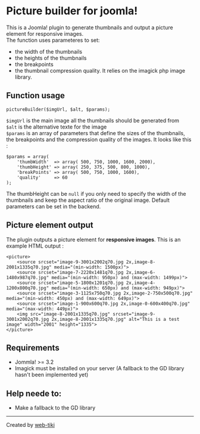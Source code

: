 # Picture builder for joomla!
This is a Joomla! plugin to generate thumbnails and output a picture element for responsive images.  
The function uses parameteres to set:
- the width of the thumbnails
- the heights of the thumbnails
- the breakpoints 
- the thumbnail compression quality.
It relies on the imagick php image library.

## Function usage

```
pictureBuilder($imgUrl, $alt, $params);
```

`$imgUrl` is the main image all the thumbnails should be generated from  
`$alt` is the alternative texte for the image  
`$params` is an array of parameters that define the sizes of the thumbnails, the breakpoints and the compression quality of the images. It looks like this :

```
$params = array(
    'thumbWidth'  => array( 500, 750, 1000, 1600, 2000),
    'thumbHeight' => array( 250, 375, 500, 800, 1000),
    'breakPoints' => array( 500, 750, 1000, 1600),
    'quality'     => 60
);
```
The thumbHeight can be `null` if you only need to specify the width of the thumbnails and keep the aspect ratio of the original image.
Default parameters can be set in the backend.

## Picture element output
The plugin outputs a picture element for **responsive images**. 
This is an example HTML output :

```
<picture>
    <source srcset="image-9-3001x2002q70.jpg 2x,image-8-2001x1335q70.jpg" media="(min-width: 1500px)">
    <source srcset="image-7-2220x1481q70.jpg 2x,image-6-1480x987q70.jpg" media="(min-width: 950px) and (max-width: 1499px)">
    <source srcset="image-5-1800x1201q70.jpg 2x,image-4-1200x800q70.jpg" media="(min-width: 650px) and (max-width: 949px)">
    <source srcset="image-3-1125x750q70.jpg 2x,image-2-750x500q70.jpg" media="(min-width: 450px) and (max-width: 649px)">
    <source srcset="image-1-900x600q70.jpg 2x,image-0-600x400q70.jpg" media="(max-width: 449px)">
    <img src="image-8-2001x1335q70.jpg" srcset="image-9-3001x2002q70.jpg 2x,image-8-2001x1335q70.jpg" alt="This is a test image" width="2001" height="1335">
</picture>
```

## Requirements
- Jommla! >= 3.2
- Imagick must be installed on your server (A fallback to the GD library hasn't been implemented yet)

## Help neede to:
- Make a fallback to the GD library
-------------

Created by [web-tiki](https://web-tiki.com)

